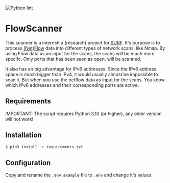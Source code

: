 ![Python lint](https://github.com/aretsmarvin/FlowScanner/actions/workflows/pylint.yml/badge.svg)

# FlowScanner
This scanner is a internship (research) project for [SURF](https://surf.nl). It's purpose is to process [(Net)Flow](https://en.wikipedia.org/wiki/NetFlow) data into different types of network scans, like Nmap. By using Flow data as an input for the scans, the scans will be much more specifc. Only ports that has been seen as open, will be scanned.

It also has an big advantage for IPv6 addresses. Since the IPv6 address space is much bigger than IPv4, it would usually almost be impossible to scan it. But when you use the netflow data as input for the scans. You know which IPv6 addresses and their corresponding ports are active.

## Requirements

IMPORTANT: The script requires Python 3.10 (or higher), any older version will not work!

## Installation

```bash
$ pip3 install -r requirements.txt
```

## Configuration

Copy and rename the `.env.example` file to `.env` and change it's values.